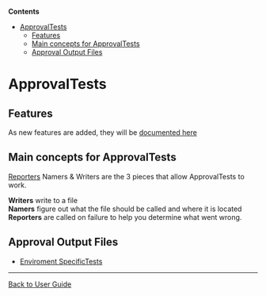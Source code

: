 <!-- START doctoc generated TOC please keep comment here to allow auto update -->
<!-- DON'T EDIT THIS SECTION, INSTEAD RE-RUN doctoc TO UPDATE -->
**Contents**

- [ApprovalTests](#approvaltests)
  - [Features](#features)
  - [Main concepts for ApprovalTests](#main-concepts-for-approvaltests)
  - [Approval Output Files](#approval-output-files)

<!-- END doctoc generated TOC please keep comment here to allow auto update -->

# ApprovalTests

## Features 

As new features are added, they will be [documented here](Features.md)

## Main concepts for ApprovalTests  

[Reporters](Reporters.md#top) Namers & Writers are the 3 pieces that allow ApprovalTests to work. 
 
**Writers** write to a file  
**Namers** figure out what the file should be called and where it is located  
**Reporters** are called on failure to help you determine what went wrong.  


## Approval Output Files

* [Enviroment SpecificTests](EnvironmentSpecificTests.md)

---

[Back to User Guide](/doc/README.md#top)
